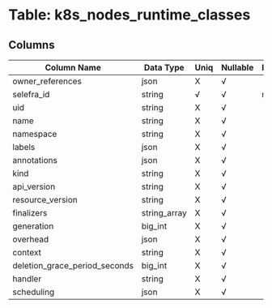 # Table: k8s_nodes_runtime_classes

## Columns 

|  Column Name   |  Data Type  | Uniq | Nullable | Description | 
|  ----  | ----  | ----  | ----  | ---- | 
| owner_references | json | X | √ |  | 
| selefra_id | string | √ | √ | random id | 
| uid | string | X | √ |  | 
| name | string | X | √ |  | 
| namespace | string | X | √ |  | 
| labels | json | X | √ |  | 
| annotations | json | X | √ |  | 
| kind | string | X | √ |  | 
| api_version | string | X | √ |  | 
| resource_version | string | X | √ |  | 
| finalizers | string_array | X | √ |  | 
| generation | big_int | X | √ |  | 
| overhead | json | X | √ |  | 
| context | string | X | √ |  | 
| deletion_grace_period_seconds | big_int | X | √ |  | 
| handler | string | X | √ |  | 
| scheduling | json | X | √ |  | 


